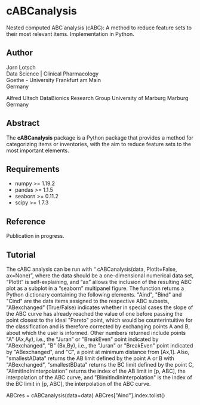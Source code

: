 # cABCanalysis
Nested computed ABC analysis (cABC): A method to reduce feature sets to their most relevant items. Implementation in Python.

## Author
Jorn Lotsch  
Data Science | Clinical Pharmacology  
Goethe - University
Frankfurt am Main  
Germany

Alfred Ultsch
DataBionics Research Group
University of Marburg
Marburg
Germany

## Abstract
The **cABCanalysis** package is a Python package that provides a method for categorizing items or inventories, with the aim to reduce feature sets to the most important elements.

## Requirements
* numpy >= 1.19.2
* pandas >= 1.1.5
* seaborn >= 0.11.2
* scipy >= 1.7.3

## Reference
Publication in progress.

## Tutorial
The cABC analysis can be run with “ cABCanalysis(data, PlotIt=False, ax=None)”, where the data should be a one-dimensional numerical data set, “PlotIt” is self-explaining, and “ax” allows the inclusion of the resulting ABC plot as a subplot in a “seaborn” multipanel figure. The function returns a Python dictionary containing the following elements. "Aind", "Bind" and "Cind" are the data items assigned to the respective ABC subsets, "ABexchanged" (True/False) indicates whether in special cases the slope of the ABC curve has already reached the value of one before passing the point closest to the ideal "Pareto" point, which would be counterintuitive for the classification and is therefore corrected by exchanging points A and B, about which the user is informed. Other numbers returned include points "A" (Ax,Ay), i.e., the “Juran” or "BreakEven" point indicated by "ABexchanged", "B" (Bx,By), i.e., the "Juran" or "BreakEven" point indicated by "ABexchanged", and "C", a point at minimum distance from [Ax,1]. Also, "smallestAData" returns the AB limit defined by the point A or B with "ABexchanged", "smallestBData" returns the BC limit defined by the point C, "AlimitIndInInterpolation" returns the index of the AB limit in [p, ABC], the interpolation of the ABC curve, and "BlimitIndInInterpolation" is the index of the BC limit in [p, ABC], the interpolation of the ABC curve.

ABCres = cABCanalysis(data=data) ABCres["Aind"].index.tolist()
